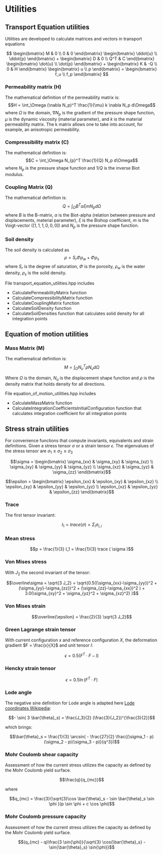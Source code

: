 # Utilities


## Transport Equation utilities

Utilities are developed to calculate matrices and vectors in transport equations

$$ \begin{bmatrix} M & 0 \\
                   0 & 0 \end{bmatrix} \begin{bmatrix} \ddot{u} \\
                                                       \ddot{p} \end{bmatrix}  +
   \begin{bmatrix} D & 0 \\
                   Q^T & C \end{bmatrix} \begin{bmatrix} \dot{u} \\
                                                          \dot{p} \end{bmatrix}  +
   \begin{bmatrix} K & -Q \\
                   0 & H \end{bmatrix} \begin{bmatrix} u \\
                                                       p \end{bmatrix} =
   \begin{bmatrix} f_u \\
                   f_p \end{bmatrix} $$

### Permeability matrix (H)

The mathematical definition of the permeability matrix is:
$$H = \int_\Omega (\nabla N_p)^T \frac{1}{\mu} k \nabla N_p d\Omega$$
where $\Omega$ is the domain, $\nabla N_p$ is the gradient of the pressure shape function, $\mu$ is the dynamic viscosity (material parameter), and $k$ is the material permeability matrix. The k matrix allows one to take into account, for example, an anisotropic permeability. 

### Compressibility matrix (C)

The mathematical definition is:
$$C = \int_\Omega N_{p}^T \frac{1}{Q} N_p d\Omega$$
where $N_p$ is the pressure shape function and $1/Q$ is the inverse Biot modulus.

### Coupling Matrix (Q)

The mathematical definition is:
$$Q = \int_\Omega B^T \alpha \xi m N_p d\Omega$$
where $B$ is the B-matrix, $\alpha$ is the Biot-alpha (relation between pressure and displacements, material parameter), $\xi$ is the Bishop coefficient, $m$ is the Voigt-vector ($[1,1,1,0,0,0]$) and $N_p$ is the pressure shape function.

### Soil density

The soil density is calculated as
$$\rho= S_r \Phi \rho_w + \Phi \rho_s$$
where $S_r$ is the degree of saturation, $\Phi$ is the porosity, $\rho_w$ is the water density, $\rho_s$ is the solid density. 

File transport_equation_utilities.hpp includes 

-  CalculatePermeabilityMatrix function
-  CalculateCompressibilityMatrix function
-  CalculateCouplingMatrix function
-  CalculateSoilDensity function
-  CalculateSoilDensities function that calculates solid density for all integration points

## Equation of motion utilities

### Mass Matrix (M)

The mathematical definition is:
$$M = \int_\Omega N_{u}^T \rho N_u d\Omega$$

Where $\Omega$ is the domain, $N_u$ is the displacement shape function and $\rho$ is the density matrix that holds density for all directions.

File equation_of_motion_utilities.hpp includes 
-  CalculateMassMatrix function
-  CalculateIntegrationCoefficientsInitialConfiguration function that calculates integration coefficient for all integration points

## Stress strain utilities

For convenience functions that compute invariants, equivalents and strain definitions.
Given a stress tensor $\sigma$ or a strain tensor $\epsilon$. The eigenvalues of the stress tensor are $\sigma_1 \le \sigma_2 \le \sigma_3$

$$\sigma = \begin{bmatrix} \sigma_{xx} & \sigma_{xy} & \sigma_{xz} \\
                           \sigma_{xy} & \sigma_{yy} & \sigma_{yz} \\
                           \sigma_{xz} & \sigma_{yz} & \sigma_{zz}  \end{bmatrix}$$

$$\epsilon = \begin{bmatrix} \epsilon_{xx} & \epsilon_{xy} & \epsilon_{xz} \\
                             \epsilon_{xy} & \epsilon_{yy} & \epsilon_{yz} \\
                             \epsilon_{xz} & \epsilon_{yz} & \epsilon_{zz}  \end{bmatrix}$$

### Trace

The first tensor invariant:

$$I_1 = trace(\sigma) = \Sigma_i \sigma_{i,i}$$

### Mean stress

$$p = \frac{1}{3} I_1 = \frac{1}{3} trace ( \sigma )$$

### Von Mises stress

With $J_2$ the second invariant of the tensor:

$$\overline\sigma = \sqrt{3 J_2} = \sqrt{0.5((\sigma_{xx}-\sigma_{yy})^2 +
                                 (\sigma_{yy}-\sigma_{zz})^2 +
                                 (\sigma_{zz}-\sigma_{xx})^2 ) +
                            3.0(\sigma_{xy}^2 + \sigma_{yz}^2 + \sigma_{xz}^2) }$$

### Von Mises strain

$$\overline{\epsilon} = \frac{2}{3} \sqrt{3 J_2}$$

### Green Lagrange strain tensor

With current configuration $x$ and reference configuration $X$, the deformation gradient $F = \frac{x}{X}$ and unit tensor $I$:

$$\epsilon = 0.5 ( F^T \cdot F - I )$$

### Hencky strain tensor

$$\epsilon = 0.5 \ln ( F^T \cdot F )$$

### Lode angle

The negative sine definition for Lode angle is adapted here [Lode coordinates Wikipedia](https://en.wikipedia.org/wiki/Lode_coordinates):

$$- \sin( 3 \bar{\theta}_s) = \frac{J_3}{2} (\frac{3}{J_2})^{\frac{3}{2}}$$

which brings:

$$\bar{\theta}_s = \frac{1}{3} \arcsin( - \frac{27}{2} \frac{(\sigma_1 - p)(\sigma_2 - p)(\sigma_3 - p)}{q^3})$$

### Mohr Coulomb shear capacity

Assessment of how the current stress utilizes the capacity as defined by the Mohr Coulomb yield surface.

$$\frac{q}{q_{mc}}$$

where

$$q_{mc} = \frac{3}{\sqrt{3}\cos \bar{\theta}_s - \sin \bar{\theta}_s \sin \phi }(p \sin \phi + c \cos \phi)$$

### Mohr Coulomb pressure capacity

Assessment of how the current stress utilizes the capacity as defined by the Mohr Coulomb yield surface.

$$(q_{mc} - q)\frac{3 \sin{\phi}}{\sqrt{3} \cos{\bar{\theta}_s} - \sin{\bar{\theta}_s} \sin{\phi}}$$
